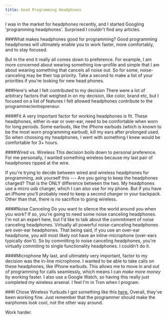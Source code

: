 ```yaml
---
title: Good Programming Headphones
---
```



I was in the market for headphones recently, and I started Googling 'programming headphones'. Surprised I couldn't find any articles.


###What makes headphones good for programming?
Good programming headphones will ultimately enable you to work faster, more comfortably, and to stay focused.

But in the end it really all comes down to preference. For example, I am more concerned about wearing something low-profile and simple that I am about wearing something that cancels all noise out. So for some, noise-canceling may be their top priority. Take a second to make a list of your priorities if you're looking for new head phones.


###Here's what I felt contributed to my decision
There were a lot of arbitrary factors that weighed in on my decision, like color, brand etc, but I focused on a list of features I felt allowed headphones contribute to the programmer/entrepreneur.

####Fit
A very important factor for working headphones is fit. These headphones, either in-ear or over-ear, need to be comfortable when worn for long periods. Some earbuds, like the iPhone earbuds (which is known to be the most worn programming earbud), kill my ears after prolonged used. So when choosing my headphones, I went with something I knew would be comfortable for 3+ hours.

####Wired vs. Wireless
This decision boils down to personal preference. For me personally, I wanted something wireless because my last pair of headphones ripped at the wire. 

If you're trying to decide between wired and wireless headphones for programming, ask yourself this --- Are you going to keep the headphones charged? That is the ONLY difference between the two. My headphones use a micro usb charger, which I can also use for my phone. But if you have an iPhone you'll probably need to keep a second charger in your backpack. Other than that, there is no sacrifice to going wireless. 

####Noise Canceling
Do you want to silence the world around you when you work? If so, you're going to need some noise canceling headphones. I'm not an expert here, but I'd like to talk about the commitment of noise canceling headphones. Virtually all powerful noise-canceling headphones are over-ear headphones. That being said, if you use an over-ear headphone, you will most likely not have an inline-microphone (over-ears typically don't). So by committing to noise canceling headphones, you're virtually commiting to single functionality headphones. I couldn't do it.

####Microphone
My last, and ultimately very important, factor to my decision was the in-line microphone. I wanted to be able to take calls on these headphones, like iPhone earbuds. This allows me to move in and out of programming for calls seamlessly, which means I can *make more money* by working faster. I also use a Google Watch, so having this really just completed my wireless arsenal. I feel I'm in Tron when I program. 


###I Chose Wireless Yurbuds
I got something like this <a href="http://www.amazon.com/Yurbuds-Leap-Wireless-Sport-Earphones/dp/B00W1FWG68/ref=sr_1_cc_2?s=aps&ie=UTF8&qid=1431272194&sr=1-2-catcorr&keywords=yurbuds+leap" target="new">here.</a> Overall, they've been working fine. Just remember that the programmer should make the earphones look cool, not the other way around.


Work harder.
